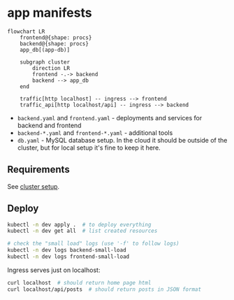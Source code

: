 # app manifests

```mermaid
flowchart LR
    frontend@{shape: procs}
    backend@{shape: procs}
    app_db[(app-db)]

    subgraph cluster
        direction LR
        frontend -.-> backend
        backend --> app_db
    end

    traffic[http localhost] -- ingress --> frontend
    traffic_api[http localhost/api] -- ingress --> backend
```

- `backend.yaml` and `frontend.yaml` - deployments and services for backend and frontend
- `backend-*.yaml` and `frontend-*.yaml` - additional tools
- `db.yaml` - MySQL database setup. In the cloud it should be outside of the cluster,
  but for local setup it's fine to keep it here.

## Requirements

See [cluster setup](../cluster-setup/README.md).

## Deploy

```bash
kubectl -n dev apply .  # to deploy everything
kubectl -n dev get all  # list created resources

# check the "small load" logs (use '-f' to follow logs)
kubectl -n dev logs backend-small-load
kubectl -n dev logs frontend-small-load
```

Ingress serves just on localhost:

```bash
curl localhost  # should return home page html
curl localhost/api/posts  # should return posts in JSON format
```
